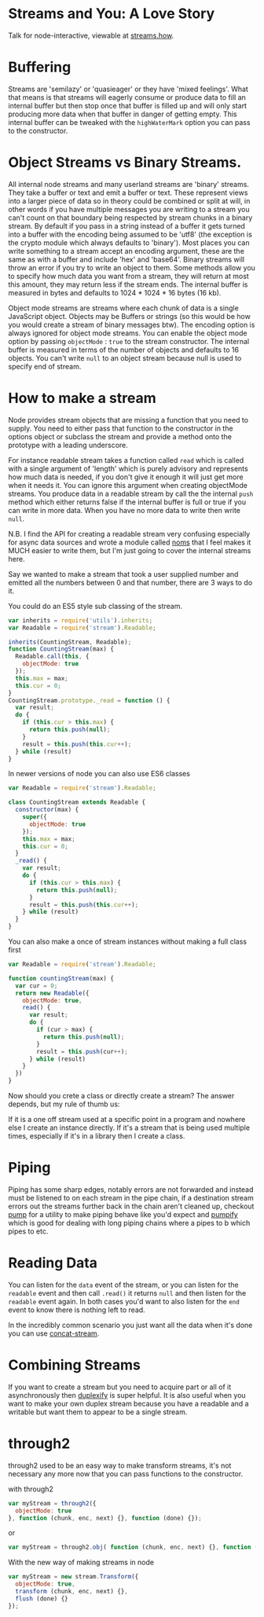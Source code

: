 Streams and You: A Love Story
====

Talk for node-interactive, viewable at [streams.how](http://streams.how).

Buffering
===

Streams are 'semilazy' or 'quasieager' or they have 'mixed feelings'.  What that means is that streams will eagerly consume or produce data to fill an internal buffer but then stop once that buffer is filled up and will only start producing more data when that buffer in danger of getting empty.  This internal buffer can be tweaked with the `highWaterMark` option you can pass to the constructor.

Object Streams vs Binary Streams.
===

All internal node streams and many userland streams are 'binary' streams.  They take a buffer or text and emit a buffer or text. These represent views into a larger piece of data so in theory could be combined or split at will, in other words if you have multiple messages you are writing to a stream you can't count on that boundary being respected by stream chunks in a binary stream.  By default if you pass in a string instead of a buffer it gets turned into a buffer with the encoding being assumed to be 'utf8' (the exception is the crypto module which always defaults to 'binary').  Most places you can write something to a stream accept an encoding argument, these are the same as with a buffer and include 'hex' and 'base64'.  Binary streams will throw an error if you try to write an object to them.  Some methods allow you to specify how much data you want from a stream, they will return at most this amount, they may return less if the stream ends.    The internal buffer is measured in bytes and defaults to 1024 * 1024 * 16 bytes (16 kb).

Object mode streams are streams where each chunk of data is a single JavaScript object.  Objects may be Buffers or strings (so this would be how you would create a stream of binary messages btw). The encoding option is always ignored for object mode streams.  You can enable the object mode option by passing `objectMode` : `true` to the stream constructor.  The internal buffer is measured in terms of the number of objects and defaults to 16 objects.  You can't write `null` to an object stream because null is used to specify end of stream.

How to make a stream
===

Node provides stream objects that are missing a function that you need to supply. You need to either pass that function to the constructor in the options object or subclass the stream and provide a method onto the prototype with a leading underscore.

For instance readable stream takes a function called `read` which is called with a single argument of 'length' which is purely advisory and represents how much data is needed, if you don't give it enough it will just get more when it needs it. You can ignore this argument when creating objectMode streams.  You produce data in a readable stream by call the the internal `push` method which either returns false if the internal buffer is full or true if you can write in more data.  When you have no more data to write then write `null`.

N.B. I find the API for creating a readable stream very confusing especially for async data sources and wrote a module called [noms](https://npmjs.org/noms) that I feel makes it MUCH easier to write them, but I'm just going to cover the internal streams here.

Say we wanted to make a stream that took a user supplied number and emitted all the numbers between 0 and that number, there are 3 ways to do it.

You could do an ES5 style sub classing of the stream.

```js
var inherits = require('utils').inherits;
var Readable = require('stream').Readable;

inherits(CountingStream, Readable);
function CountingStream(max) {
  Readable.call(this, {
    objectMode: true
  });
  this.max = max;
  this.cur = 0;
}
CountingStream.prototype._read = function () {
  var result;
  do {
    if (this.cur > this.max) {
      return this.push(null);
    }
    result = this.push(this.cur++);
  } while (result)
}
```

In newer versions of node you can also use ES6 classes

```js
var Readable = require('stream').Readable;

class CountingStream extends Readable {
  constructor(max) {
    super({
      objectMode: true
    });
    this.max = max;
    this.cur = 0;
  }
  _read() {
    var result;
    do {
      if (this.cur > this.max) {
        return this.push(null);
      }
      result = this.push(this.cur++);
    } while (result)
  }
}
```

You can also make a once of stream instances without making a full class first

```js
var Readable = require('stream').Readable;

function countingStream(max) {
  var cur = 0;
  return new Readable({
    objectMode: true,
    read() {
      var result;
      do {
        if (cur > max) {
          return this.push(null);
        }
        result = this.push(cur++);
      } while (result)
    }
  })
}
```

Now should you crete a class or directly create a stream?  The answer depends, but my rule of thumb us:

If it is a one off stream used at a specific point in a program and nowhere else I create an instance directly.  If it's a stream that is being used multiple times, especially if it's in a library then I create a class.


Piping
===

Piping has some sharp edges, notably errors are not forwarded and instead must be listened to on each stream in the pipe chain, if a destination stream errors out the streams further back in the chain aren't cleaned up, checkout [pump](https://npmjs.org/pump) for a utility to make piping behave like you'd expect and [pumpify](https://www.npmjs.com/package/pumpify) which is good for dealing with long piping chains where a pipes to b which pipes to etc.

Reading Data
===

You can listen for the `data` event of the stream, or you can listen for the `readable` event and then call `.read()` it returns `null` and then listen for the `readable` event again. In both cases you'd want to also listen for the `end` event to know there is nothing left to read.

In the incredibly common scenario you just want all the data when it's done you can use [concat-stream](https://www.npmjs.com/package/concat-stream).

Combining Streams
===

If you want to create a stream but you need to acquire part or all of it asynchronously then [duplexify](https://www.npmjs.com/package/duplexify) is super helpful.  It is also useful when you want to make your own duplex stream because you have a readable and a writable but want them to appear to be a single stream.

through2
===
through2 used to be an easy way to make transform streams, it's not necessary any more now that you can pass functions to the constructor.

with through2

```js
var myStream = through2({
  objectMode: true
}, function (chunk, enc, next) {}, function (done) {});
```

or


```js
var myStream = through2.obj( function (chunk, enc, next) {}, function (done) {});
```

With the new way of making streams in node

```js
var myStream = new stream.Transform({
  objectMode: true,
  transform (chunk, enc, next) {},
  flush (done) {}
});
```
